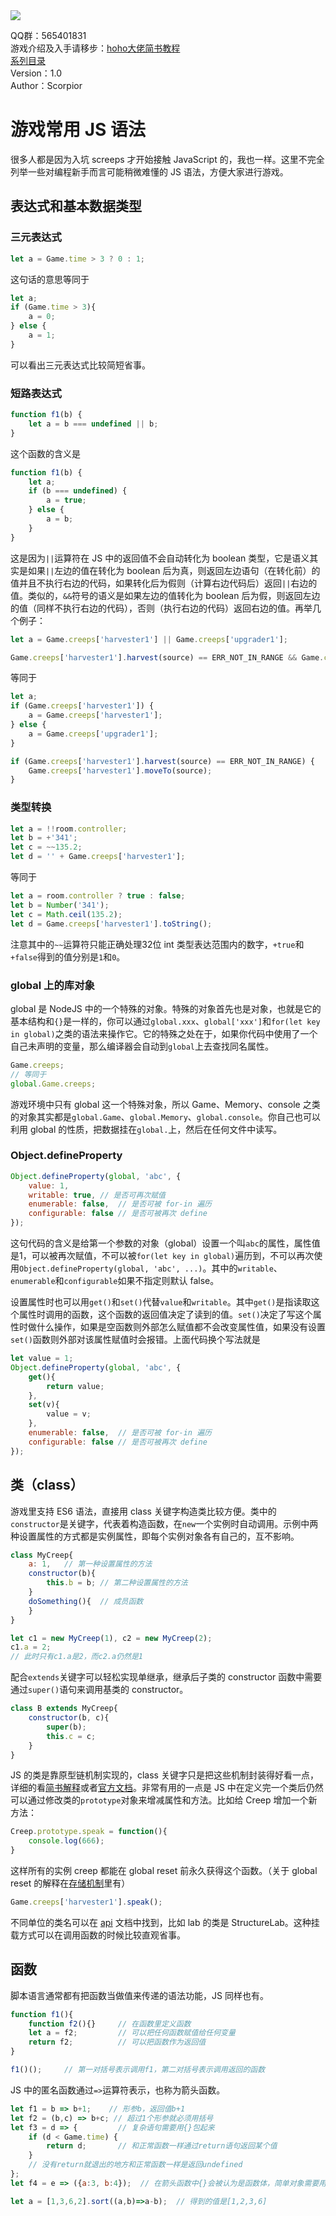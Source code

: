 <img align="middle" src="./imgs/title.png">
  
QQ群：565401831  
游戏介绍及入手请移步：[hoho大佬简书教程](https://www.jianshu.com/p/5431cb7f42d3)  
[系列目录](https://zhuanlan.zhihu.com/p/104412058)  
Version：1.0   
Author：Scorpior   

# 游戏常用 JS 语法
很多人都是因为入坑 screeps 才开始接触 JavaScript 的，我也一样。这里不完全列举一些对编程新手而言可能稍微难懂的 JS 语法，方便大家进行游戏。

## 表达式和基本数据类型
### 三元表达式
```js 
let a = Game.time > 3 ? 0 : 1;
```
这句话的意思等同于
```js 
let a;
if (Game.time > 3){
    a = 0;
} else {
    a = 1;
}
```
可以看出三元表达式比较简短省事。
### 短路表达式
```js 
function f1(b) {
    let a = b === undefined || b;
}
```
这个函数的含义是
```js 
function f1(b) {
    let a;
    if (b === undefined) {
        a = true;
    } else {
        a = b;
    }
}
```
这是因为`||`运算符在 JS 中的返回值不会自动转化为 boolean 类型，它是语义其实是如果`||`左边的值在转化为 boolean 后为真，则返回左边语句（在转化前）的值并且不执行右边的代码，如果转化后为假则（计算右边代码后）返回`||`右边的值。类似的，`&&`符号的语义是如果左边的值转化为 boolean 后为假，则返回左边的值（同样不执行右边的代码），否则（执行右边的代码）返回右边的值。再举几个例子：
```js 
let a = Game.creeps['harvester1'] || Game.creeps['upgrader1'];

Game.creeps['harvester1'].harvest(source) == ERR_NOT_IN_RANGE && Game.creeps['harvester1'].moveTo(source);
```
等同于
```js 
let a;
if (Game.creeps['harvester1']) {
    a = Game.creeps['harvester1'];
} else {
    a = Game.creeps['upgrader1'];
}

if (Game.creeps['harvester1'].harvest(source) == ERR_NOT_IN_RANGE) {
    Game.creeps['harvester1'].moveTo(source);
}
```
### 类型转换
```js 
let a = !!room.controller;
let b = +'341';
let c = ~~135.2;
let d = '' + Game.creeps['harvester1'];
```
等同于
```js 
let a = room.controller ? true : false;
let b = Number('341');
let c = Math.ceil(135.2);
let d = Game.creeps['harvester1'].toString();
```
注意其中的`~~`运算符只能正确处理32位 int 类型表达范围内的数字，`+true`和`+false`得到的值分别是`1`和`0`。
### global 上的库对象
global 是 NodeJS 中的一个特殊的对象。特殊的对象首先也是对象，也就是它的基本结构和`{}`是一样的，你可以通过`global.xxx`、`global['xxx']`和`for(let key in global)`之类的语法来操作它。它的特殊之处在于，如果你代码中使用了一个自己未声明的变量，那么编译器会自动到`global`上去查找同名属性。
```js
Game.creeps;
// 等同于
global.Game.creeps;
```
游戏环境中只有 global 这一个特殊对象，所以 Game、Memory、console 之类的对象其实都是`global.Game`、`global.Memory`、`global.console`。你自己也可以利用 global 的性质，把数据挂在`global.`上，然后在任何文件中读写。
### Object.defineProperty
```js
Object.defineProperty(global, 'abc', {
    value: 1,
    writable: true, // 是否可再次赋值
    enumerable: false,  // 是否可被 for-in 遍历
    configurable: false // 是否可被再次 define
});
```
这句代码的含义是给第一个参数的对象（global）设置一个叫`abc`的属性，属性值是1，可以被再次赋值，不可以被`for(let key in global)`遍历到，不可以再次使用`Object.defineProperty(global, 'abc', ...)`。其中的`writable`、`enumerable`和`configurable`如果不指定则默认 false。  

设置属性时也可以用`get()`和`set()`代替`value`和`writable`。其中`get()`是指读取这个属性时调用的函数，这个函数的返回值决定了读到的值。`set()`决定了写这个属性时做什么操作，如果是空函数则外部怎么赋值都不会改变属性值，如果没有设置`set()`函数则外部对该属性赋值时会报错。上面代码换个写法就是
```js
let value = 1;
Object.defineProperty(global, 'abc', {
    get(){
        return value;
    },
    set(v){
        value = v;
    },
    enumerable: false,  // 是否可被 for-in 遍历
    configurable: false // 是否可被再次 define
});
```
## 类（class）
游戏里支持 ES6 语法，直接用 class 关键字构造类比较方便。类中的`constructor`是关键字，代表着构造函数，在`new`一个实例时自动调用。示例中两种设置属性的方式都是实例属性，即每个实例对象各有自己的，互不影响。
```js 
class MyCreep{
    a: 1,   // 第一种设置属性的方法
    constructor(b){
        this.b = b; // 第二种设置属性的方法
    }
    doSomething(){  // 成员函数
    }
}

let c1 = new MyCreep(1), c2 = new MyCreep(2);
c1.a = 2;
// 此时只有c1.a是2，而c2.a仍然是1
```
配合`extends`关键字可以轻松实现单继承，继承后子类的 constructor 函数中需要通过`super()`语句来调用基类的 constructor。
```js 
class B extends MyCreep{
    constructor(b, c){
        super(b);
        this.c = c;
    }
}
```
JS 的类是靠原型链机制实现的，class 关键字只是把这些机制封装得好看一点，详细的看[简书解释](https://www.jianshu.com/p/116ea3be6ef5)或者[官方文档](https://developer.mozilla.org/zh-CN/docs/Web/JavaScript/Inheritance_and_the_prototype_chain)。非常有用的一点是 JS 中在定义完一个类后仍然可以通过修改类的`prototype`对象来增减属性和方法。比如给 Creep 增加一个新方法：
```js 
Creep.prototype.speak = function(){
    console.log(666);
}
```
这样所有的实例 creep 都能在 global reset 前永久获得这个函数。（关于 global reset 的解释在[存储机制](https://github.com/lc150303/The-design-of-OverDom/blob/master/advanced%20guide/%E5%AD%98%E5%82%A8%E6%9C%BA%E5%88%B6.md)里有）  

```js 
Game.creeps['harvester1'].speak();
```
不同单位的类名可以在 [api](https://screeps-cn.github.io/api/) 文档中找到，比如 lab 的类是 StructureLab。这种挂载方式可以在调用函数的时候比较直观省事。
## 函数
脚本语言通常都有把函数当做值来传递的语法功能，JS 同样也有。
```js 
function f1(){
    function f2(){}     // 在函数里定义函数
    let a = f2;         // 可以把任何函数赋值给任何变量
    return f2;          // 可以把函数作为返回值
}

f1()();     // 第一对括号表示调用f1，第二对括号表示调用返回的函数
```
JS 中的匿名函数通过`=>`运算符表示，也称为箭头函数。
```js 
let f1 = b => b+1;    // 形参b，返回值b+1
let f2 = (b,c) => b+c; // 超过1个形参就必须用括号
let f3 = d => {         // 复杂语句需要用{}包起来
    if (d < Game.time) {
        return d;       // 和正常函数一样通过return语句返回某个值
    }
    // 没有return就退出的地方和正常函数一样是返回undefined
};
let f4 = e => ({a:3, b:4});  // 在箭头函数中{}会被认为是函数体，简单对象需要用()包起来才被认为是返回值

let a = [1,3,6,2].sort((a,b)=>a-b);  // 得到的值是[1,2,3,6]
```
